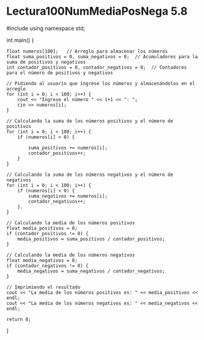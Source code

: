 # Lectura100NumMediaPosNega 5.8

#include <iostream>
using namespace std;

int main() {
    
    
    float numeros[100];   // Arreglo para almacenar los números
    float suma_positivos = 0, suma_negativos = 0;  // Acumuladores para la suma de positivos y negativos
    int contador_positivos = 0, contador_negativos = 0;  // Contadores para el número de positivos y negativos
    
    // Pidiendo al usuario que ingrese los números y almacenándolos en el arreglo
    for (int i = 0; i < 100; i++) {
        cout << "Ingrese el número " << i+1 << ": ";
        cin >> numeros[i];
    }
    
    // Calculando la suma de los números positivos y el número de positivos
    for (int i = 0; i < 100; i++) {
        if (numeros[i] > 0) {

            suma_positivos += numeros[i];
            contador_positivos++;
        }
    }
    
    // Calculando la suma de los números negativos y el número de negativos
    for (int i = 0; i < 100; i++) {
        if (numeros[i] < 0) {
            suma_negativos += numeros[i];
            contador_negativos++;
        }.
    }
    
    // Calculando la media de los números positivos
    float media_positivos = 0;
    if (contador_positivos != 0) {
        media_positivos = suma_positivos / contador_positivos;
    }
    
    // Calculando la media de los números negativos
    float media_negativos = 0;
    if (contador_negativos != 0) {
        media_negativos = suma_negativos / contador_negativos;
    }
    
    // Imprimiendo el resultado
    cout << "La media de los números positivos es: " << media_positivos << endl;
    cout << "La media de los números negativos es: " << media_negativos << endl;
    
    return 0;
}
